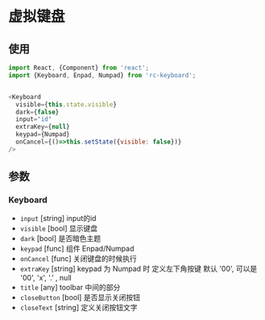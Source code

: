 # 虚拟键盘


## 使用

```js
import React, {Component} from 'react';
import {Keyboard, Enpad, Numpad} from 'rc-keyboard';


<Keyboard
  visible={this.state.visible}
  dark={false}
  input="id"
  extraKey={null}
  keypad={Numpad}
  onCancel={()=>this.setState({visible: false})}
/>

```


## 参数

### Keyboard

- `input` [string] input的id
- `visible` [bool] 显示键盘
- `dark` [bool] 是否暗色主题
- `keypad` [func] 组件 Enpad/Numpad
- `onCancel` [func] 关闭键盘的时候执行
- `extraKey` [string] keypad 为 Numpad 时 定义左下角按键 默认 '00',  可以是 '00', 'x', '.' , null
- `title` [any] toolbar 中间的部分
- `closeButton` [bool] 是否显示关闭按钮
- `closeText` [string] 定义关闭按钮文字

